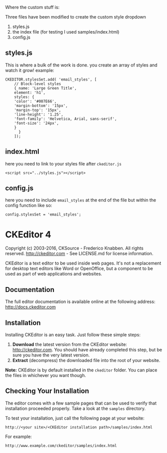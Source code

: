 Where the custom stuff is:

Three files have been modified to create the custom style dropdown
1. styles.js
2. the index file (for testing I used samples/index.html)
3. config.js

## styles.js
This is where a bulk of the work is done. you create an array of styles and watch it grow!
example:
```
CKEDITOR.stylesSet.add( 'email_styles', [
    // Block-level styles
    { name: 'Large Green Title', 
    element: 'h1', 
    styles: { 
	'color': '#007E66', 
	'margin-bottom': '15px', 
	'margin-top': '15px', 
	'line-height': '1.25', 
	'font-family': 'Helvetica, Arial, sans-serif',
	'font-size': '24px',
	} 
      }
    ]);
```
## index.html
here you need to link to your styles file after `ckeditor.js`
```
<script src="../styles.js"></script>
```
## config.js
here you need to include `email_styles` at the end of the file but within the config function like so:
```
config.stylesSet = 'email_styles';
```
CKEditor 4
==========

Copyright (c) 2003-2016, CKSource - Frederico Knabben. All rights reserved.
http://ckeditor.com - See LICENSE.md for license information.

CKEditor is a text editor to be used inside web pages. It's not a replacement
for desktop text editors like Word or OpenOffice, but a component to be used as
part of web applications and websites.

## Documentation

The full editor documentation is available online at the following address:
http://docs.ckeditor.com

## Installation

Installing CKEditor is an easy task. Just follow these simple steps:

 1. **Download** the latest version from the CKEditor website:
    http://ckeditor.com. You should have already completed this step, but be
    sure you have the very latest version.
 2. **Extract** (decompress) the downloaded file into the root of your website.

**Note:** CKEditor is by default installed in the `ckeditor` folder. You can
place the files in whichever you want though.

## Checking Your Installation

The editor comes with a few sample pages that can be used to verify that
installation proceeded properly. Take a look at the `samples` directory.

To test your installation, just call the following page at your website:

	http://<your site>/<CKEditor installation path>/samples/index.html

For example:

	http://www.example.com/ckeditor/samples/index.html
